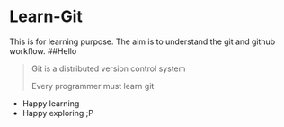 # Learn-Git
This is for learning purpose.
The aim is to understand the git and github workflow.
##Hello
>Git is a distributed version control system
>
>Every programmer must learn git

- Happy learning
- Happy exploring ;P
